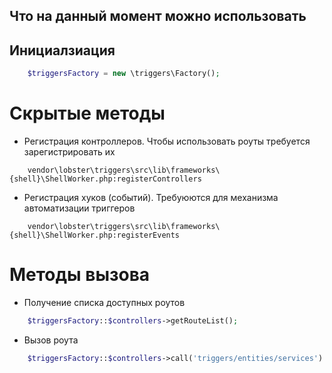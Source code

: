## Что на данный момент можно использовать

## Инициалзиация 

```php
    $triggersFactory = new \triggers\Factory();
```

# Скрытые методы
- Регистрация контроллеров. Чтобы использовать роуты требуется зарегистрировать их
```bach
    vendor\lobster\triggers\src\lib\frameworks\{shell}\ShellWorker.php:registerControllers
```

- Регистрация хуков (событий). Требуюются для механизма автоматизации триггеров
```bach
    vendor\lobster\triggers\src\lib\frameworks\{shell}\ShellWorker.php:registerEvents
```

# Методы вызова

- Получение списка доступных роутов
```php
    $triggersFactory::$controllers->getRouteList();
```
- Вызов роута 
```php
    $triggersFactory::$controllers->call('triggers/entities/services')
```